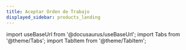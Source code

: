 ```yaml
---
title: Aceptar Orden de Trabajo
displayed_sidebar: products_landing
---
```


import useBaseUrl from '@docusaurus/useBaseUrl'; 
import Tabs from '@theme/Tabs';
import TabItem from '@theme/TabItem';